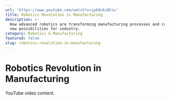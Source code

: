 ```yaml
---
url: 'https://www.youtube.com/watch?v=jpkQvkiNtsc'
title: Robotics Revolution in Manufacturing
description: >-
  How advanced robotics are transforming manufacturing processes and creating
  new possibilities for industry.
category: Robotics & Manufacturing
featured: false
slug: robotics-revolution-in-manufacturing
---
```

# Robotics Revolution in Manufacturing

YouTube video content.
